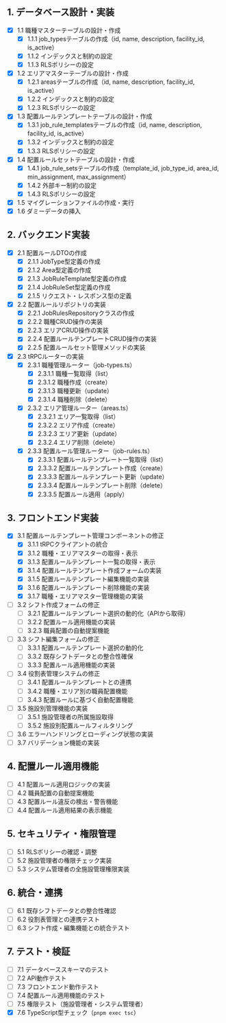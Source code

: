 ## 1. データベース設計・実装

- [x] 1.1 職種マスターテーブルの設計・作成
  - [x] 1.1.1 job_typesテーブルの作成（id, name, description, facility_id, is_active）
  - [x] 1.1.2 インデックスと制約の設定
  - [x] 1.1.3 RLSポリシーの設定
- [x] 1.2 エリアマスターテーブルの設計・作成
  - [x] 1.2.1 areasテーブルの作成（id, name, description, facility_id, is_active）
  - [x] 1.2.2 インデックスと制約の設定
  - [x] 1.2.3 RLSポリシーの設定
- [x] 1.3 配置ルールテンプレートテーブルの設計・作成
  - [x] 1.3.1 job_rule_templatesテーブルの作成（id, name, description, facility_id, is_active）
  - [x] 1.3.2 インデックスと制約の設定
  - [x] 1.3.3 RLSポリシーの設定
- [x] 1.4 配置ルールセットテーブルの設計・作成
  - [x] 1.4.1 job_rule_setsテーブルの作成（template_id, job_type_id, area_id, min_assignment, max_assignment）
  - [x] 1.4.2 外部キー制約の設定
  - [x] 1.4.3 RLSポリシーの設定
- [x] 1.5 マイグレーションファイルの作成・実行
- [x] 1.6 ダミーデータの挿入

## 2. バックエンド実装

- [x] 2.1 配置ルールDTOの作成
  - [x] 2.1.1 JobType型定義の作成
  - [x] 2.1.2 Area型定義の作成
  - [x] 2.1.3 JobRuleTemplate型定義の作成
  - [x] 2.1.4 JobRuleSet型定義の作成
  - [x] 2.1.5 リクエスト・レスポンス型の定義
- [x] 2.2 配置ルールリポジトリの実装
  - [x] 2.2.1 JobRulesRepositoryクラスの作成
  - [x] 2.2.2 職種CRUD操作の実装
  - [x] 2.2.3 エリアCRUD操作の実装
  - [x] 2.2.4 配置ルールテンプレートCRUD操作の実装
  - [x] 2.2.5 配置ルールセット管理メソッドの実装
- [x] 2.3 tRPCルーターの実装
  - [x] 2.3.1 職種管理ルーター（job-types.ts）
    - [x] 2.3.1.1 職種一覧取得（list）
    - [x] 2.3.1.2 職種作成（create）
    - [x] 2.3.1.3 職種更新（update）
    - [x] 2.3.1.4 職種削除（delete）
  - [x] 2.3.2 エリア管理ルーター（areas.ts）
    - [x] 2.3.2.1 エリア一覧取得（list）
    - [x] 2.3.2.2 エリア作成（create）
    - [x] 2.3.2.3 エリア更新（update）
    - [x] 2.3.2.4 エリア削除（delete）
  - [x] 2.3.3 配置ルール管理ルーター（job-rules.ts）
    - [x] 2.3.3.1 配置ルールテンプレート一覧取得（list）
    - [x] 2.3.3.2 配置ルールテンプレート作成（create）
    - [x] 2.3.3.3 配置ルールテンプレート更新（update）
    - [x] 2.3.3.4 配置ルールテンプレート削除（delete）
    - [x] 2.3.3.5 配置ルール適用（apply）

## 3. フロントエンド実装

- [x] 3.1 配置ルールテンプレート管理コンポーネントの修正
  - [x] 3.1.1 tRPCクライアントの統合
  - [x] 3.1.2 職種・エリアマスターの取得・表示
  - [x] 3.1.3 配置ルールテンプレート一覧の取得・表示
  - [x] 3.1.4 配置ルールテンプレート作成フォームの実装
  - [x] 3.1.5 配置ルールテンプレート編集機能の実装
  - [x] 3.1.6 配置ルールテンプレート削除機能の実装
  - [x] 3.1.7 職種・エリアマスター管理機能の実装
- [ ] 3.2 シフト作成フォームの修正
  - [ ] 3.2.1 配置ルールテンプレート選択の動的化（APIから取得）
  - [ ] 3.2.2 配置ルール適用機能の実装
  - [ ] 3.2.3 職員配置の自動提案機能
- [ ] 3.3 シフト編集フォームの修正
  - [ ] 3.3.1 配置ルールテンプレート選択の動的化
  - [ ] 3.3.2 既存シフトデータとの整合性確保
  - [ ] 3.3.3 配置ルール適用機能の実装
- [ ] 3.4 役割表管理システムの修正
  - [ ] 3.4.1 配置ルールテンプレートとの連携
  - [ ] 3.4.2 職種・エリア別の職員配置機能
  - [ ] 3.4.3 配置ルールに基づく自動配置機能
- [ ] 3.5 施設別管理機能の実装
  - [ ] 3.5.1 施設管理者の所属施設取得
  - [ ] 3.5.2 施設別配置ルールフィルタリング
- [ ] 3.6 エラーハンドリングとローディング状態の実装
- [ ] 3.7 バリデーション機能の実装

## 4. 配置ルール適用機能

- [ ] 4.1 配置ルール適用ロジックの実装
- [ ] 4.2 職員配置の自動提案機能
- [ ] 4.3 配置ルール違反の検出・警告機能
- [ ] 4.4 配置ルール適用結果の表示機能

## 5. セキュリティ・権限管理

- [ ] 5.1 RLSポリシーの確認・調整
- [ ] 5.2 施設管理者の権限チェック実装
- [ ] 5.3 システム管理者の全施設管理権限実装

## 6. 統合・連携

- [ ] 6.1 既存シフトデータとの整合性確認
- [ ] 6.2 役割表管理との連携テスト
- [ ] 6.3 シフト作成・編集機能との統合テスト

## 7. テスト・検証

- [ ] 7.1 データベーススキーマのテスト
- [ ] 7.2 API動作テスト
- [ ] 7.3 フロントエンド動作テスト
- [ ] 7.4 配置ルール適用機能のテスト
- [ ] 7.5 権限テスト（施設管理者・システム管理者）
- [x] 7.6 TypeScript型チェック（`pnpm exec tsc`）

